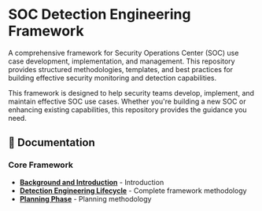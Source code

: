 # SOC Detection Engineering Framework

A comprehensive framework for Security Operations Center (SOC) use case development, implementation, and management. This repository provides structured methodologies, templates, and best practices for building effective security monitoring and detection capabilities.

This framework is designed to help security teams develop, implement, and maintain effective SOC use cases. Whether you're building a new SOC or enhancing existing capabilities, this repository provides the guidance you need.

## 📖 Documentation

### Core Framework
- **[Background and Introduction](Background-and-Introduction.md)** - Introduction
- **[Detection Engineering Lifecycle](Detection-Engineering-Lifecycle.md)** - Complete framework methodology
- **[Planning Phase](planning-phase.md)** - Planning methodology
